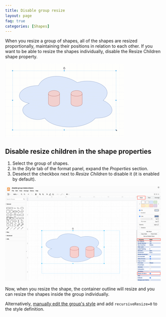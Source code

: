 ```yaml
---
title: Disable group resize
layout: page
faq: true
categories: [Shapes]
---
```


When you resize a group of shapes, all of the shapes are resized proportionally, maintaining their positions in relation to each other. If you want to be able to resize the shapes individually, disable the Resize Children shape property.

<img src="/assets/img/blog/properties-disable-resize-children.gif" alt="Group resize with and without the style property Resize Children enabled">

## Disable resize children in the shape properties

1. Select the group of shapes.
2. In the _Style_ tab of the format panel, expand the _Properties_ section.
3. Deselect the checkbox next to _Resize Children_ to disable it (it is enabled by default).

<img src="/assets/img/blog/properties-disable-resize-children.png" style="max-width:100%;height:auto;" alt="Disable Resize Children in the shape properties to resize grouped shapes individually">

Now, when you resize the shape, the container outline will resize and you can resize the shapes inside the group individually.

Alternatively, [manually edit the group's style](/blog/disable-resize-children.html) and add ``recursiveResize=0`` to the style definition.
